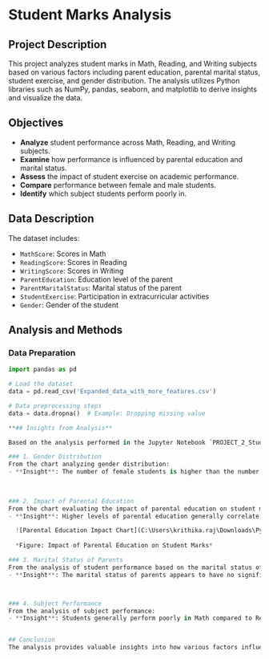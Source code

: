 # Student Marks Analysis

## Project Description
This project analyzes student marks in Math, Reading, and Writing subjects based on various factors including parent education, parental marital status, student exercise, and gender distribution. The analysis utilizes Python libraries such as NumPy, pandas, seaborn, and matplotlib to derive insights and visualize the data.

## Objectives
- **Analyze** student performance across Math, Reading, and Writing subjects.
- **Examine** how performance is influenced by parental education and marital status.
- **Assess** the impact of student exercise on academic performance.
- **Compare** performance between female and male students.
- **Identify** which subject students perform poorly in.

## Data Description
The dataset includes:
- `MathScore`: Scores in Math
- `ReadingScore`: Scores in Reading
- `WritingScore`: Scores in Writing
- `ParentEducation`: Education level of the parent
- `ParentMaritalStatus`: Marital status of the parent
- `StudentExercise`: Participation in extracurricular activities
- `Gender`: Gender of the student

## Analysis and Methods

### Data Preparation
```python
import pandas as pd

# Load the dataset
data = pd.read_csv('Expanded_data_with_more_features.csv')

# Data preprocessing steps
data = data.dropna()  # Example: Dropping missing value

**## Insights from Analysis**

Based on the analysis performed in the Jupyter Notebook `PROJECT_2_Student Marks Analysis.ipynb`, we have derived the following insights:

### 1. Gender Distribution
From the chart analyzing gender distribution:
- **Insight**: The number of female students is higher than the number of male students in the dataset.
  
 

### 2. Impact of Parental Education
From the chart evaluating the impact of parental education on student marks:
- **Insight**: Higher levels of parental education generally correlate with better student performance in Math, Reading, and Writing.

  ![Parental Education Impact Chart](C:\Users\krithika.raj\Downloads\Python Project New\Gender_Distribution.png)
  
  *Figure: Impact of Parental Education on Student Marks*

### 3. Marital Status of Parents
From the analysis of student performance based on the marital status of parents:
- **Insight**: The marital status of parents appears to have no significant impact on student marks.



### 4. Subject Performance
From the analysis of subject performance:
- **Insight**: Students generally perform poorly in Math compared to Reading and Writing.


## Conclusion
The analysis provides valuable insights into how various factors influence student performance. The key takeaways include the significant impact of parental education on student marks and the observation that students have relatively poorer performance in Math.




